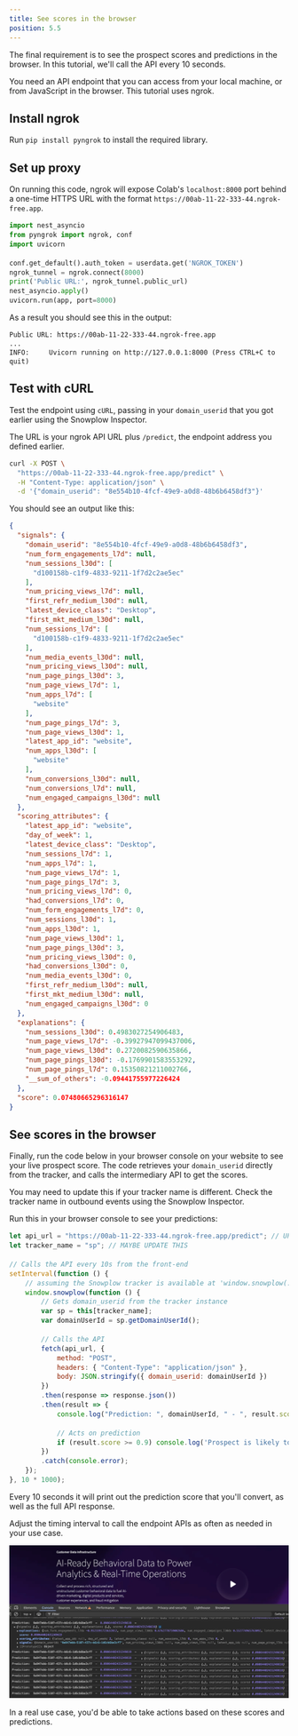 ```yaml
---
title: See scores in the browser
position: 5.5
---
```


The final requirement is to see the prospect scores and predictions in the browser. In this tutorial, we'll call the API every 10 seconds.

You need an API endpoint that you can access from your local machine, or from JavaScript in the browser. This tutorial uses ngrok.

## Install ngrok

Run `pip install pyngrok` to install the required library.

## Set up proxy

On running this code, ngrok will expose Colab's `localhost:8000` port behind a one-time HTTPS URL with the format `https://00ab-11-22-333-44.ngrok-free.app`.

```python
import nest_asyncio
from pyngrok import ngrok, conf
import uvicorn

conf.get_default().auth_token = userdata.get('NGROK_TOKEN')
ngrok_tunnel = ngrok.connect(8000)
print('Public URL:', ngrok_tunnel.public_url)
nest_asyncio.apply()
uvicorn.run(app, port=8000)
```

As a result you should see this in the output:

```
Public URL: https://00ab-11-22-333-44.ngrok-free.app
...
INFO:     Uvicorn running on http://127.0.0.1:8000 (Press CTRL+C to quit)
```

## Test with cURL

Test the endpoint using `cURL`, passing in your `domain_userid` that you got earlier using the Snowplow Inspector.

The URL is your ngrok API URL plus `/predict`, the endpoint address you defined earlier.

```bash
curl -X POST \
  "https://00ab-11-22-333-44.ngrok-free.app/predict" \
  -H "Content-Type: application/json" \
  -d '{"domain_userid": "8e554b10-4fcf-49e9-a0d8-48b6b6458df3"}'
```

You should see an output like this:

```json
{
  "signals": {
    "domain_userid": "8e554b10-4fcf-49e9-a0d8-48b6b6458df3",
    "num_form_engagements_l7d": null,
    "num_sessions_l30d": [
      "d100158b-c1f9-4833-9211-1f7d2c2ae5ec"
    ],
    "num_pricing_views_l7d": null,
    "first_refr_medium_l30d": null,
    "latest_device_class": "Desktop",
    "first_mkt_medium_l30d": null,
    "num_sessions_l7d": [
      "d100158b-c1f9-4833-9211-1f7d2c2ae5ec"
    ],
    "num_media_events_l30d": null,
    "num_pricing_views_l30d": null,
    "num_page_pings_l30d": 3,
    "num_page_views_l7d": 1,
    "num_apps_l7d": [
      "website"
    ],
    "num_page_pings_l7d": 3,
    "num_page_views_l30d": 1,
    "latest_app_id": "website",
    "num_apps_l30d": [
      "website"
    ],
    "num_conversions_l30d": null,
    "num_conversions_l7d": null,
    "num_engaged_campaigns_l30d": null
  },
  "scoring_attributes": {
    "latest_app_id": "website",
    "day_of_week": 1,
    "latest_device_class": "Desktop",
    "num_sessions_l7d": 1,
    "num_apps_l7d": 1,
    "num_page_views_l7d": 1,
    "num_page_pings_l7d": 3,
    "num_pricing_views_l7d": 0,
    "had_conversions_l7d": 0,
    "num_form_engagements_l7d": 0,
    "num_sessions_l30d": 1,
    "num_apps_l30d": 1,
    "num_page_views_l30d": 1,
    "num_page_pings_l30d": 3,
    "num_pricing_views_l30d": 0,
    "had_conversions_l30d": 0,
    "num_media_events_l30d": 0,
    "first_refr_medium_l30d": null,
    "first_mkt_medium_l30d": null,
    "num_engaged_campaigns_l30d": 0
  },
  "explanations": {
    "num_sessions_l30d": 0.4983027254906483,
    "num_page_views_l7d": -0.39927947099437006,
    "num_page_views_l30d": 0.2720082590635866,
    "num_page_pings_l30d": -0.1769901583553292,
    "num_page_pings_l7d": 0.15350821211002766,
    "__sum_of_others": -0.09441755977226424
  },
  "score": 0.07480665296316147
}
```

## See scores in the browser

Finally, run the code below in your browser console on your website to see your live prospect score. The code retrieves your `domain_userid` directly from the tracker, and calls the intermediary API to get the scores.

You may need to update this if your tracker name is different. Check the tracker name in outbound events using the Snowplow Inspector.

Run this in your browser console to see your predictions:

```js
let api_url = "https://00ab-11-22-333-44.ngrok-free.app/predict"; // UPDATE THIS
let tracker_name = "sp"; // MAYBE UPDATE THIS

// Calls the API every 10s from the front-end
setInterval(function () {
    // assuming the Snowplow tracker is available at 'window.snowplow(...)'
    window.snowplow(function () {
        // Gets domain_userid from the tracker instance
        var sp = this[tracker_name];
        var domainUserId = sp.getDomainUserId();

        // Calls the API
        fetch(api_url, {
            method: "POST",
            headers: { "Content-Type": "application/json" },
            body: JSON.stringify({ domain_userid: domainUserId })
        })
        .then(response => response.json())
        .then(result => {
            console.log("Prediction: ", domainUserId, " - ", result.score);

            // Acts on prediction
            if (result.score >= 0.9) console.log('Prospect is likely to convert!');
        })
        .catch(console.error);
    });
}, 10 * 1000);
```

Every 10 seconds it will print out the prediction score that you'll convert, as well as the full API response.

Adjust the timing interval to call the endpoint APIs as often as needed in your use case.

![](./screenshots/console_output.png)

In a real use case, you'd be able to take actions based on these scores and predictions.
